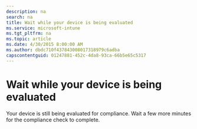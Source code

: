 ```yaml
---
description: na
search: na
title: Wait while your device is being evaluated
ms.service: microsoft-intune
ms.tgt_pltfrm: na
ms.topic: article
ms.date: 4/30/2015 8:00:00 AM
ms.author: dbdc710f437843008017318979c6adba
capscontentguid: 01247881-452c-4da8-93ca-66b5e65c5317
---
```

# Wait while your device is being evaluated
Your device is still being evaluated for compliance. Wait a few more minutes for the compliance check to complete.

